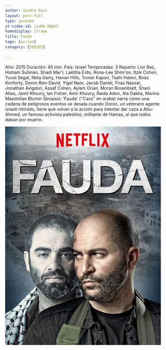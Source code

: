 ```yaml
---
author: Sandra Ruiz
layout: post-full
type: youtube
yt-video-id: jsaMA_6Wp6I
homedisplay: iframe
title: Fauda
tags: [accion]
category: [SERIES]

---
```


Año: 2015
Duración: 40 min.
País: Israel
Temporadas: 3
Reparto: Lior Raz, Hisham Suliman, Shadi Mar'i, Laëtitia Eïdo, Rona-Lee Shim'on, Itzik Cohen, Yuval Segal, Neta Garty, Hanan Hillo, Tomer Kapon, Tsahi Halevi, Boaz Konforty, Doron Ben-David, Yigal Naor, Jacob Daniel, Firas Nassar, Jonathan Avigdori, Assaf Cohen, Aylam Orian, Moran Rosenblatt, Shani Atias, Jamil Khoury, Ian Fisher, Amir Khoury, Raida Adon, Ala Dakka, Marina Maximilian Blumin
Sinopsis: 
    'Fauda' ("Caos" en árabe) narra cómo una cadena de peligrosos eventos se desata cuando Doron, un veterano agente israelí retirado, tiene que volver a la acción para intentar dar caza a Abu-Ahmed, un famoso activista palestino, militante de Hamas, al que todos daban por muerto.

<img class="featimg" src="../img/fauda.jpg" alt="fauda.jpg">
